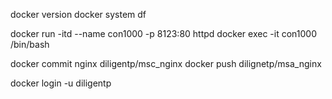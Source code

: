 docker version
docker system df

docker run -itd --name con1000 -p 8123:80 httpd
docker exec -it con1000 /bin/bash


docker commit nginx diligentp/msc_nginx
docker push dilignetp/msa_nginx

docker login -u diligentp


